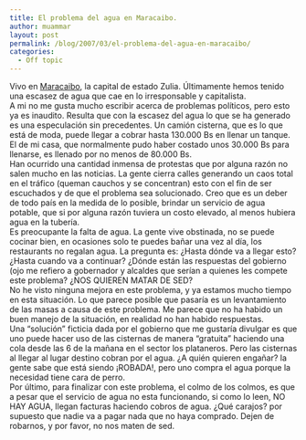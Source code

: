 ```yaml
---
title: El problema del agua en Maracaibo.
author: muammar
layout: post
permalink: /blog/2007/03/el-problema-del-agua-en-maracaibo/
categories:
  - Off topic
---
```

Vivo en [Maracaibo][1], la capital de estado Zulia. Últimamente hemos tenido una escasez de agua que cae en lo irresponsable y capitalista.  
A mi no me gusta mucho escribir acerca de problemas políticos, pero esto ya es inaudito. Resulta que con la escasez del agua lo que se ha generado es una especulación sin precedentes. Un camión cisterna, que es lo que está de moda, puede llegar a cobrar hasta 130.000 Bs en llenar un tanque. El de mi casa, que normalmente pudo haber costado unos 30.000 Bs para llenarse, es llenado por no menos de 80.000 Bs.  
Han ocurrido una cantidad inmensa de protestas que por alguna razón no salen mucho en las noticias. La gente cierra calles generando un caos total en el tráfico (queman cauchos y se concentran) esto con el fin de ser escuchados y de que el problema sea solucionado. Creo que es un deber de todo país en la medida de lo posible, brindar un servicio de agua potable, que si por alguna razón tuviera un costo elevado, al menos hubiera agua en la tubería.  
Es preocupante la falta de agua. La gente vive obstinada, no se puede cocinar bien, en ocasiones solo te puedes bañar una vez al día, los restaurants no regalan agua. La pregunta es: ¿Hasta dónde va a llegar esto? ¿Hasta cuando va a continuar? ¿Dónde están las respuestas del gobierno (ojo me refiero a gobernador y alcaldes que serían a quienes les compete este problema? ¿NOS QUIEREN MATAR DE SED?  
No he visto ninguna mejora en este problema, y ya estamos mucho tiempo en esta situación. Lo que parece posible que pasaría es un levantamiento de las masas a causa de este problema. Me parece que no ha habido un buen manejo de la situación, en realidad no han habido respuestas.  
Una &#8220;solución&#8221; ficticia dada por el gobierno que me gustaría divulgar es que uno puede hacer uso de las cisternas de manera &#8220;gratuita&#8221; haciendo una cola desde las 6 de la mañana en el sector los plataneros. Pero las cisternas al llegar al lugar destino cobran por el agua. ¿A quién quieren engañar? la gente sabe que está siendo ¡ROBADA!, pero uno compra el agua porque la necesidad tiene cara de perro.  
Por último, para finalizar con este problema, el colmo de los colmos, es que a pesar que el servicio de agua no esta funcionando, si como lo leen, NO HAY AGUA, llegan facturas haciendo cobros de agua. ¿Qué carajos? por supuesto que nadie va a pagar nada que no haya comprado. Dejen de robarnos, y por favor, no nos maten de sed.

 [1]: http://es.wikipedia.org/wiki/Maracaibo